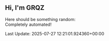 ## Hi, I'm GRQZ
Here should be something random:  
Completely automated!

Last Update: 2025-07-27 12:21:01.924360+00:00
